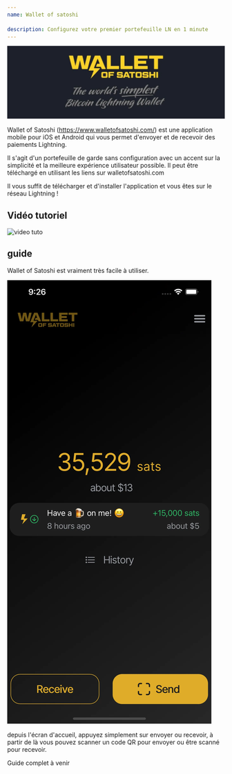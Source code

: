 ```yaml
---
name: Wallet of satoshi

description: Configurez votre premier portefeuille LN en 1 minute
---
```


![cover](assets/cover.webp)

Wallet of Satoshi (https://www.walletofsatoshi.com/) est une application mobile pour iOS et Android qui vous permet d'envoyer et de recevoir des paiements Lightning.

Il s'agit d'un portefeuille de garde sans configuration avec un accent sur la simplicité et la meilleure expérience utilisateur possible. Il peut être téléchargé en utilisant les liens sur walletofsatoshi.com

Il vous suffit de télécharger et d'installer l'application et vous êtes sur le réseau Lightning !

## Vidéo tutoriel

![video tuto](https://youtu.be/Es4InK3lq5c)

## guide

Wallet of Satoshi est vraiment très facile à utiliser.

![cover](assets/1.webp)

depuis l'écran d'accueil, appuyez simplement sur envoyer ou recevoir, à partir de là vous pouvez scanner un code QR pour envoyer ou être scanné pour recevoir.

Guide complet à venir
